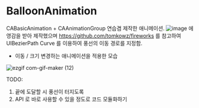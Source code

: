 # BalloonAnimation


CABasicAnimation + CAAnimationGroup 연습겸 제작한 애니메이션.
![image](https://user-images.githubusercontent.com/20080283/96880222-e7797700-14b7-11eb-9c3f-05209df3ca78.png)
에 영감을 받아 제작했으며 
https://github.com/tomkowz/fireworks 를 참고하여 UIBezierPath Curve 를 이용하여 풍선의 이동 경로를 지정함.


- 이동 / 크기 변경하는 애니메이션을 적용한 모습

![ezgif com-gif-maker (12)](https://user-images.githubusercontent.com/20080283/96879980-9f5a5480-14b7-11eb-88ec-0f6617790001.gif)


TODO:
1. 끝에 도달할 시 풍선이 터지도록
2. API 로 바로 사용할 수 있을 정도로 코드 모듈화하기
